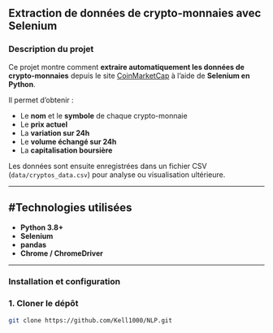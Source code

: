 ## Extraction de données de crypto-monnaies avec Selenium

### Description du projet
Ce projet montre comment **extraire automatiquement les données de crypto-monnaies** depuis le site [CoinMarketCap](https://coinmarketcap.com/) à l’aide de **Selenium en Python**.

Il permet d’obtenir :
- Le **nom** et le **symbole** de chaque crypto-monnaie  
- Le **prix actuel**  
- La **variation sur 24h**  
- Le **volume échangé sur 24h**  
- La **capitalisation boursière**

Les données sont ensuite enregistrées dans un fichier CSV (`data/cryptos_data.csv`) pour analyse ou visualisation ultérieure.

---

## #Technologies utilisées
- **Python 3.8+**
- **Selenium**
- **pandas**
- **Chrome / ChromeDriver**

---

### Installation et configuration

### 1. Cloner le dépôt
```bash
git clone https://github.com/Kell1000/NLP.git
